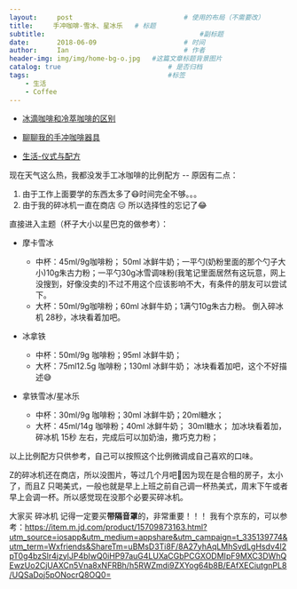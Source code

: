 ```yaml
---
layout:     post             				# 使用的布局（不需要改）
title:     手冲咖啡-雪冰、星冰乐   # 标题 
subtitle:    					  				#副标题
date:       2018-06-09  					# 时间
author:     Ian                  			# 作者
header-img: img/img/home-bg-o.jpg	#这篇文章标题背景图片
catalog: true                        	# 是否归档
tags:                              		#标签
    - 生活
    - Coffee
---
```




- [冰滴咖啡和冷萃咖啡的区别](http://uniquezhangqi.top/2018/05/05/%E7%94%9F%E6%B4%BB-%E5%86%B0%E6%BB%B4%E5%92%96%E5%95%A1%E5%92%8C%E5%86%B7%E8%90%83%E5%92%96%E5%95%A1%E7%9A%84%E5%8C%BA%E5%88%AB/)

- [聊聊我的手冲咖啡器具](http://uniquezhangqi.top/2018/04/15/%E7%94%9F%E6%B4%BB-%E8%81%8A%E8%81%8A%E6%88%91%E7%9A%84%E6%89%8B%E5%86%B2%E5%92%96%E5%95%A1%E5%99%A8%E5%85%B7/)

- [生活-仪式与配方](http://uniquezhangqi.top/2018/04/20/%E7%94%9F%E6%B4%BB-%E4%BB%AA%E5%BC%8F%E4%B8%8E%E9%85%8D%E6%96%B9/)

现在天气这么热，我都没发手工冰咖啡的比例配方 -- 原因有二点：
1. 由于工作上面要学的东西太多了😷时间完全不够。。。
2. 由于我的碎冰机一直在商店 😑 所以选择性的忘记了😂

直接进入主题（杯子大小以星巴克的做参考）：

- 摩卡雪冰
	- 中杯：45ml/9g咖啡粉； 50ml 冰鲜牛奶；一平勺(奶粉里面的那个勺子大小)10g朱古力粉；一平勺30g冰雪调味粉(我笔记里面居然有这玩意，网上没搜到，好像没卖的)不过不用这个应该影响不大，有条件的朋友可以尝试下。
	- 大杯：50ml/9g咖啡粉；60ml 冰鲜牛奶；1满勺10g朱古力粉。 
倒入碎冰机 28秒，冰块看着加吧。

- 冰拿铁
	- 中杯：50ml/9g 咖啡粉；95ml 冰鲜牛奶；
	- 大杯：75ml12.5g 咖啡粉；130ml 冰鲜牛奶；
冰块看着加吧，这个不好描述😅

- 拿铁雪冰/星冰乐
	- 中杯：30ml/9g 咖啡粉；30ml 冰鲜牛奶；20ml糖水；
	- 大杯：45ml/14g 咖啡粉；40ml 冰鲜牛奶； 30ml糖水；
加冰块看着加， 碎冰机 15秒 左右，完成后可以加奶油，撒巧克力粉；


以上比例配方只供参考，自己可以按照这个比例微调成自己喜欢的口味。


Z的碎冰机还在商店，所以没图片，等过几个月吧🤣因为现在是合租的房子，太小了，而且Z 只喝美式，一般也就是早上上班之前自己调一杯热美式，周末下午或者早上会调一杯。所以感觉现在没那个必要买碎冰机。


大家买 碎冰机 记得一定要买**带隔音罩**的，非常重要！！！
我有个京东的，可以参考：<https://item.m.jd.com/product/15709873163.html?utm_source=iosapp&utm_medium=appshare&utm_campaign=t_335139774&utm_term=Wxfriends&ShareTm=uBMsD3Ti8F/8A27yhAqLMhSvdLgHsdv4l2pT0g4bzSlr4jzylJP4bIwQ0iHP97auG4LUXaCGbPCGXODMIpF9MXC3DWhQEwzUo2CjUAXCn5Vna8xNFRBh/h5RWZmdi9ZXYog64b8B/EAfXECiutgnPL8/UQSaDoj5pONocrQ8OQ0=>







